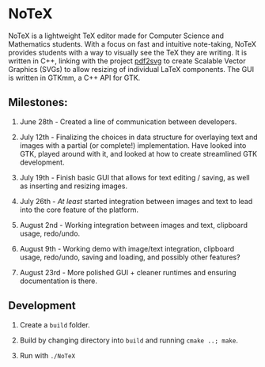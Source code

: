 # NoTeX
NoTeX is a lightweight TeX editor made for Computer Science and Mathematics students. With a focus on fast and intuitive note-taking, NoTeX provides students with a way to visually see the TeX they are writing. It is written in C++, linking with the project [pdf2svg](https://github.com/dawbarton/pdf2svg) to create Scalable Vector Graphics (SVGs) to allow resizing of individual LaTeX components. The GUI is written in GTKmm, a C++ API for GTK.

## Milestones:

1. June 28th - Created a line of communication between developers.

2. July 12th - Finalizing the choices in data structure for overlaying text and images with a partial (or complete!) implementation. Have looked into GTK, played around with it, and looked at how to create streamlined GTK development.

3. July 19th - Finish basic GUI that allows for text editing / saving, as well as inserting and resizing images.

4. July 26th - _At least_ started integration between images and text to lead into the core feature of the platform.

5. August 2nd - Working integration between images and text, clipboard usage, redo/undo.

6. August 9th - Working demo with image/text integration, clipboard usage, redo/undo, saving and loading, and possibly other features?

7. August 23rd - More polished GUI + cleaner runtimes and ensuring documentation is there.

## Development
1. Create a `build` folder.

2. Build by changing directory into `build` and running `cmake ..; make`.

3. Run with `./NoTeX`
